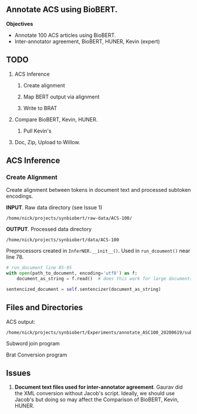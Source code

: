 Annotate ACS using BioBERT.
--------------------------- 

**Objectives**
- Annotate 100 ACS articles using BioBERT.
- Inter-annotator agreement, BioBERT, HUNER, Kevin (expert)

## TODO

1. ACS Inference
 
    1.  Create alignment
    
    2. Map BERT output via alignment
    
    3. Write to BRAT 
        
2. Compare BioBERT, Kevin, HUNER. 
    1. Pull Kevin's
 
3. Doc, Zip, Upload to Willow. 

## ACS Inference

### Create Alignment

Create alignment between tokens in document text and processed subtoken encodings. 

**INPUT**.  Raw data directory (see Issue 1) 

    /home/nick/projects/synbiobert/raw-data/ACS-100/
    
**OUTPUT**. Processed data directory

    /home/nick/projects/synbiobert/data/ACS-100

Preprocessors created in `InferNER.__init__()`. 
Used in `run_dcoument()` near line 78.      

```python
# run_document line 85-95
with open(path_to_document, encoding='utf8') as f:
    document_as_string = f.read()  # does this work for large documents?

sentencized_document = self.sentencizer(document_as_string)
```

  
## Files and Directories

ACS output:
    
    /home/nick/projects/synbiobert/Experiments/annotate_ASC100_20200619/subtoken_label_probabilities

Subword join program

Brat Conversion program

## Issues

1. **Document text files used for inter-annotator agreement**. Gaurav did the XML conversion without Jacob's script. Ideally, we should use Jacob's
but doing so may affect the Comparison of BioBERT, Kevin, HUNER.  

